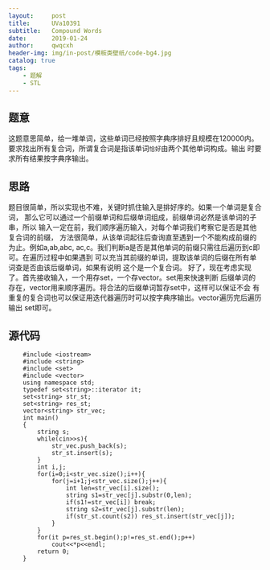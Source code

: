```yaml
---
layout:     post
title:      UVa10391
subtitle:   Compound Words
date:       2019-01-24
author:     qwqcxh
header-img: img/in-post/模板类壁纸/code-bg4.jpg
catalog: true
tags:
    - 题解
    - STL
---
```

## 题意

这题意思简单，给一堆单词，这些单词已经按照字典序排好且规模在120000内。
要求找出所有复合词，所谓复合词是指该单词`恰好`由两个其他单词构成。输出
时要求所有结果按字典序输出。

## 思路

题目很简单，所以实现也不难，关键时抓住输入是排好序的。如果一个单词是复合词，
那么它可以通过一个前缀单词和后缀单词组成，前缀单词必然是该单词的子串，所以
输入一定在前，我们顺序遍历输入，对每个单词我们考察它是否是其他复合词的前缀，
方法很简单，从该单词起往后查询直至遇到一个不能构成前缀的为止。例如a,ab,abc,
ac,c。我们判断a是否是其他单词的前缀只需往后遍历到c即可。在遍历过程中如果遇到
可以充当其前缀的单词，提取该单词的后缀在所有单词查是否由该后缀单词，如果有说明
这个是一个复合词。
好了，现在考虑实现了。首先接收输入，一个用存set，一个存vector。set用来快速判断
后缀单词的存在，vector用来顺序遍历。将合法的后缀单词暂存set中，这样可以保证不会
有重复的复合词也可以保证用迭代器遍历时可以按字典序输出。vector遍历完后遍历输出
set即可。

## 源代码

```
    #include <iostream>
    #include <string>
    #include <set>
    #include <vector>
    using namespace std;
    typedef set<string>::iterator it;
    set<string> str_st;
    set<string> res_st;
    vector<string> str_vec;
    int main()
    {
        string s;
        while(cin>>s){
            str_vec.push_back(s);
            str_st.insert(s);
        }
        int i,j;
        for(i=0;i<str_vec.size();i++){
            for(j=i+1;j<str_vec.size();j++){
                int len=str_vec[i].size();
                string s1=str_vec[j].substr(0,len);
                if(s1!=str_vec[i]) break;
                string s2=str_vec[j].substr(len);
                if(str_st.count(s2)) res_st.insert(str_vec[j]);
            }
        }
        for(it p=res_st.begin();p!=res_st.end();p++)
            cout<<*p<<endl;
        return 0;
    }
```
